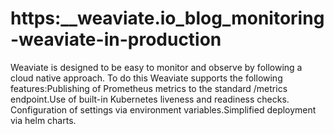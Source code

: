 # https:\_\_weaviate.io_blog_monitoring-weaviate-in-production

Weaviate is designed to be easy to monitor and observe by following a cloud native approach. To do this Weaviate supports the following features:Publishing of Prometheus metrics to the standard /metrics endpoint.Use of built-in Kubernetes liveness and readiness checks. Configuration of settings via environment variables.Simplified deployment via helm charts.
